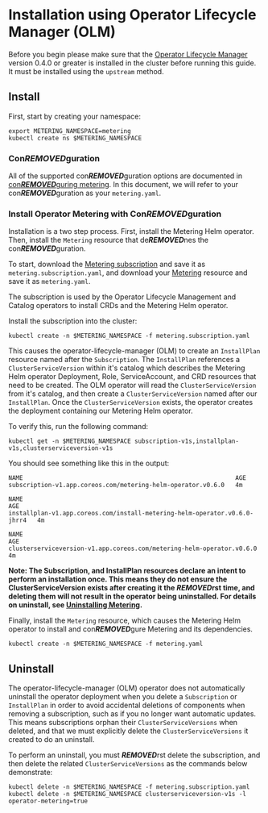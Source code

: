 # Installation using Operator Lifecycle Manager (OLM)

Before you begin please make sure that the [Operator Lifecycle Manager][install-olm] version 0.4.0 or greater is installed in the cluster before running this guide.
It must be installed using the `upstream` method.

## Install

First, start by creating your namespace:

```
export METERING_NAMESPACE=metering
kubectl create ns $METERING_NAMESPACE
```

### Con***REMOVED***guration

All of the supported con***REMOVED***guration options are documented in [con***REMOVED***guring metering][con***REMOVED***guring-metering].
In this document, we will refer to your con***REMOVED***guration as your `metering.yaml`.

### Install Operator Metering with Con***REMOVED***guration

Installation is a two step process. First, install the Metering Helm operator. Then, install the `Metering` resource that de***REMOVED***nes the con***REMOVED***guration.

To start, download the [Metering subscription][metering-subscription] and save it as `metering.subscription.yaml`, and download your [Metering][example-con***REMOVED***g] resource and save it as `metering.yaml`.

The subscription is used by the Operator Lifecycle Management and Catalog operators to install CRDs and the Metering Helm operator.

Install the subscription into the cluster:

```
kubectl create -n $METERING_NAMESPACE -f metering.subscription.yaml
```

This causes the operator-lifecycle-manager (OLM) to create an `InstallPlan` resource named after the `Subscription`.
The `InstallPlan` references a `ClusterServiceVersion` within it's catalog which describes the Metering Helm operator Deployment, Role, ServiceAccount, and CRD resources that need to be created.
The OLM operator will read the `ClusterServiceVersion` from it's catalog, and then create a `ClusterServiceVersion` named after our `InstallPlan`.
Once the `ClusterServiceVersion` exists, the operator creates the deployment containing our Metering Helm operator.


To verify this, run the following command:

```
kubectl get -n $METERING_NAMESPACE subscription-v1s,installplan-v1s,clusterserviceversion-v1s
```

You should see something like this in the output:

```
NAME                                                           AGE
subscription-v1.app.coreos.com/metering-helm-operator.v0.6.0   4m

NAME                                                                        AGE
installplan-v1.app.coreos.com/install-metering-helm-operator.v0.6.0-jhrr4   4m

NAME                                                                    AGE
clusterserviceversion-v1.app.coreos.com/metering-helm-operator.v0.6.0   4m
```

**Note: The Subscription, and InstallPlan resources declare an intent to perform an installation once. This means they do not ensure the ClusterServiceVersion exists after creating it the ***REMOVED***rst time, and deleting them will not result in the operator being uninstalled. For details on uninstall, see [Uninstalling Metering](#uninstalling-metering).**

Finally, install the `Metering` resource, which causes the Metering Helm operator to install and con***REMOVED***gure Metering and its dependencies.

```
kubectl create -n $METERING_NAMESPACE -f metering.yaml
```

## Uninstall

The operator-lifecycle-manager (OLM) operator does not automatically uninstall the operator deployment when you delete a `Subscription` or `InstallPlan` in order to avoid accidental deletions of components when removing a subscription, such as if you no longer want automatic updates.
This means subscriptions orphan their `ClusterServiceVersions` when deleted, and that we must explicitly delete the `ClusterServiceVersions` it created to do an uninstall.

To perform an uninstall, you must ***REMOVED***rst delete the subscription, and then delete the related `ClusterServiceVersions` as the commands below demonstrate:

```
kubectl delete -n $METERING_NAMESPACE -f metering.subscription.yaml
kubectl delete -n $METERING_NAMESPACE clusterserviceversion-v1s -l operator-metering=true
```

[install-olm]: https://github.com/operator-framework/operator-lifecycle-manager/blob/master/Documentation/install/install.md#install-the-latest-released-version-of-olm-for-upstream-kubernetes
[metering-subscription]: ../manifests/deploy/generic/alm/metering.subscription.yaml
[con***REMOVED***guring-metering]: metering-con***REMOVED***g.md
[example-con***REMOVED***g]: ../manifests/metering-con***REMOVED***g/custom-values.yaml
